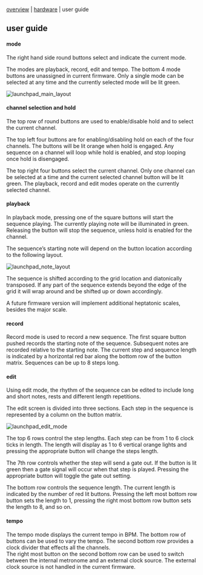  [overview](index.md) | [hardware](hardware.md) | user guide
 
## user guide


#### mode
The right hand side round buttons select and indicate the current mode.


The modes are playback, record, edit and tempo.  The bottom 4 mode buttons are unassigned in current firmware.  Only a single mode can be selected at any time and the currently selected mode will be lit green.

![launchpad_main_layout](https://cloud.githubusercontent.com/assets/7449649/25469055/483136ca-2b5d-11e7-9ef6-2b535ab51923.png)

####  channel  selection and hold 
The top row of round buttons are used to enable/disable hold and to select the current channel.


The top left four buttons are for enabling/disabling hold on each of the four channels.  The buttons will be lit orange when hold is engaged.  Any sequence on a channel will loop while hold is enabled, and stop looping once hold is disengaged.


The top right four buttons select the current channel.  Only one channel can be selected at a time and the current selected channel button will be lit green.  The playback, record and edit modes operate on the currently selected channel.


####  playback
In playback mode, pressing one of the square buttons will start the sequence playing.  The currently playing note will be illuminated in green.   Releasing the button will stop the sequence, unless hold is enabled for the channel.


The sequence’s starting note will depend on the button location according to the following layout.

![launchpad_note_layout](https://cloud.githubusercontent.com/assets/7449649/25468712/0e7cd7ce-2b5b-11e7-8d8c-a19fbfa2f498.png)

The sequence is shifted according to the grid location and diatonically transposed.  If any part of the sequence extends beyond the edge of the grid it will wrap around and be shifted up or down accordingly.  


A future firmware version will implement additional heptatonic scales, besides the major scale.



####  record
Record mode is used to record a new sequence.  The first square button pushed records the starting note of the sequence.  Subsequent notes are recorded relative to the starting note.  The current step and sequence length is indicated by a horizontal red bar along the bottom row of the button matrix.  Sequences can be up to 8 steps long.


####  edit
Using edit mode, the rhythm of the sequence can be edited to include long and short notes, rests and different length repetitions.


The edit screen is divided into three sections.  Each step in the sequence is represented by a column on the button matrix.

![launchpad_edit_mode](https://cloud.githubusercontent.com/assets/7449649/25468713/0e81f1aa-2b5b-11e7-9a73-3ad208977fea.png)

The top 6 rows control the step lengths.  Each step can be from 1 to 6 clock ticks in length. The length will display as 1 to 6 vertical orange lights and pressing the appropriate button will change the steps length.


The 7th row controls whether the step will send a gate out.  If the button is lit green then a gate signal will occur when that step is played.  Pressing the appropriate button will toggle the gate out setting.


The bottom row controls the sequence length.  The current length is indicated by the number of red lit buttons.  Pressing the left most bottom row button sets the length to 1, pressing the right most bottom row button sets the length to 8, and so on.


####  tempo
The tempo mode displays the current tempo in BPM.  The bottom row of buttons can be used to vary the tempo.  The second bottom row provides a clock divider that effects all the channels.  
The right most button on the second bottom row can be used to switch between the internal metronome and an external clock source.  The external clock source is not handled in the current firmware.

